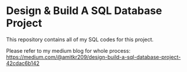 # Design & Build A SQL Database Project
This repository contains all of my SQL codes for this project.

Please refer to my medium blog for whole process: https://medium.com/@amitkr209/design-build-a-sql-database-project-42cdac6b142
